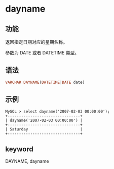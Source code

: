 # dayname

## 功能

返回指定日期对应的星期名称。

参数为 DATE 或者 DATETIME 类型。

## 语法

```Haskell
VARCHAR DAYNAME(DATETIME|DATE date)
```

## 示例

```Plain Text
MySQL > select dayname('2007-02-03 00:00:00');
+--------------------------------+
| dayname('2007-02-03 00:00:00') |
+--------------------------------+
| Saturday                       |
+--------------------------------+
```

## keyword

DAYNAME, dayname
